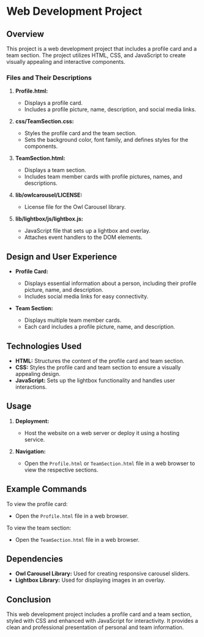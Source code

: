 # Web Development Project

## Overview

This project is a web development project that includes a profile card and a team section. The project utilizes HTML, CSS, and JavaScript to create visually appealing and interactive components.

### Files and Their Descriptions

1. **Profile.html:**
   - Displays a profile card.
   - Includes a profile picture, name, description, and social media links.

2. **css/TeamSection.css:**
   - Styles the profile card and the team section.
   - Sets the background color, font family, and defines styles for the components.

3. **TeamSection.html:**
   - Displays a team section.
   - Includes team member cards with profile pictures, names, and descriptions.

4. **lib/owlcarousel/LICENSE:**
   - License file for the Owl Carousel library.

5. **lib/lightbox/js/lightbox.js:**
   - JavaScript file that sets up a lightbox and overlay.
   - Attaches event handlers to the DOM elements.

## Design and User Experience

- **Profile Card:**
  - Displays essential information about a person, including their profile picture, name, and description.
  - Includes social media links for easy connectivity.

- **Team Section:**
  - Displays multiple team member cards.
  - Each card includes a profile picture, name, and description.

## Technologies Used

- **HTML:** Structures the content of the profile card and team section.
- **CSS:** Styles the profile card and team section to ensure a visually appealing design.
- **JavaScript:** Sets up the lightbox functionality and handles user interactions.

## Usage

1. **Deployment:**
   - Host the website on a web server or deploy it using a hosting service.

2. **Navigation:**
   - Open the `Profile.html` or `TeamSection.html` file in a web browser to view the respective sections.

## Example Commands

To view the profile card:
- Open the `Profile.html` file in a web browser.

To view the team section:
- Open the `TeamSection.html` file in a web browser.

## Dependencies

- **Owl Carousel Library:** Used for creating responsive carousel sliders.
- **Lightbox Library:** Used for displaying images in an overlay.

## Conclusion

This web development project includes a profile card and a team section, styled with CSS and enhanced with JavaScript for interactivity. It provides a clean and professional presentation of personal and team information.
